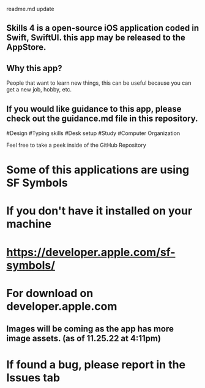 readme.md update


## Skills 4 is a open-source iOS application coded in Swift, SwiftUI. this app may be released to the AppStore.

## Why this app?

People that want to learn new things, this can be useful because you can get a new job, hobby, etc. 

## If you would like guidance to this app, please check out the guidance.md file in this repository.


#Design #Typing skills #Desk setup #Study #Computer Organization

Feel free to take a peek inside of the GitHub Repository


# Some of this applications are using SF Symbols

# If you don't have it installed on your machine

# https://developer.apple.com/sf-symbols/

# For download on developer.apple.com

## Images will be coming as the app has more image assets. (as of 11.25.22 at 4:11pm)

# If found a bug, please report in the Issues tab

